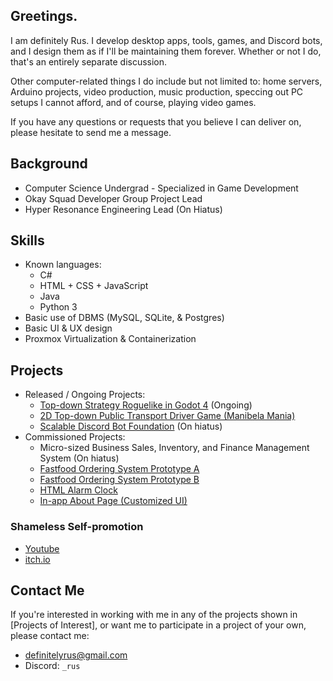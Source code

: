 <!-- IMPORTANT NOTE: Do not include any personally-identifying information in this README page, or anywhere at all in GitHub. -->
## Greetings.
I am definitely Rus. I develop desktop apps, tools, games, and Discord bots, and I design them as if I'll be maintaining them forever. Whether or not I do, that's an entirely separate discussion.

Other computer-related things I do include but not limited to: home servers, Arduino projects, video production, music production, speccing out PC setups I cannot afford, and of course, playing video games.

If you have any questions or requests that you believe I can deliver on, please hesitate to send me a message.

## Background
- Computer Science Undergrad - Specialized in Game Development
- Okay Squad Developer Group Project Lead
- Hyper Resonance Engineering Lead (On Hiatus)

## Skills
- Known languages:
  - C#
  - HTML + CSS + JavaScript
  - Java
  - Python 3
- Basic use of DBMS (MySQL, SQLite, & Postgres)
- Basic UI & UX design
- Proxmox Virtualization & Containerization

## Projects
- Released / Ongoing Projects:
  - [Top-down Strategy Roguelike in Godot 4](https://github.com/DefinitelyRus/ProjectSentientIntelligence) (Ongoing)
  - [2D Top-down Public Transport Driver Game (Manibela Mania)](https://github.com/DefinitelyRus/Manibela-Mania)
  - [Scalable Discord Bot Foundation](https://github.com/DefinitelyRus/Clovi) (On hiatus)
- Commissioned Projects:
  - Micro-sized Business Sales, Inventory, and Finance Management System (On hiatus)
  - [Fastfood Ordering System Prototype A](https://github.com/DefinitelyRus/Fastfood-Ordering-System)
  - [Fastfood Ordering System Prototype B](https://github.com/DefinitelyRus/CMA)
  - [HTML Alarm Clock](https://github.com/DefinitelyRus/HTML-Alarm-Clock)
  - [In-app About Page (Customized UI)](https://github.com/DefinitelyRus/CS-SiteDetailsOOP)

### Shameless Self-promotion
- [Youtube](https://youtube.com/@DefinitelyRus)
- [itch.io](https://itch.io/profile/definitelyrus)

## Contact Me
If you're interested in working with me in any of the projects shown in \[Projects of Interest\], or want me to participate in a project of your own, please contact me:
- definitelyrus@gmail.com
- Discord: `_rus`
